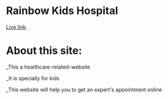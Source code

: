 # Rainbow Kids Hospital

 [Live link](https://rainbow-kids-hospital.web.app).

# About this site:
_This a healthcare-related-website

_It is specially for kids

_This website will help you to get an expert's appointment online

